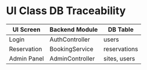 # UI  Class  DB Traceability

| UI Screen | Backend Module | DB Table |
|------------|----------------|-----------|
| Login      | AuthController  | users |
| Reservation| BookingService  | reservations |
| Admin Panel| AdminController | sites, users |
